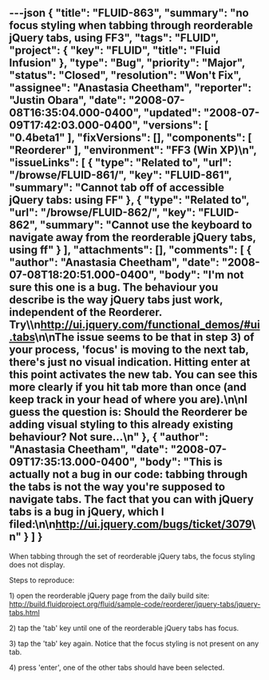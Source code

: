 ---json
{
  "title": "FLUID-863",
  "summary": "no focus styling when tabbing through reorderable jQuery tabs, using FF3",
  "tags": "FLUID",
  "project": {
    "key": "FLUID",
    "title": "Fluid Infusion"
  },
  "type": "Bug",
  "priority": "Major",
  "status": "Closed",
  "resolution": "Won't Fix",
  "assignee": "Anastasia Cheetham",
  "reporter": "Justin Obara",
  "date": "2008-07-08T16:35:04.000-0400",
  "updated": "2008-07-09T17:42:03.000-0400",
  "versions": [
    "0.4beta1"
  ],
  "fixVersions": [],
  "components": [
    "Reorderer"
  ],
  "environment": "FF3 (Win XP)\n",
  "issueLinks": [
    {
      "type": "Related to",
      "url": "/browse/FLUID-861/",
      "key": "FLUID-861",
      "summary": "Cannot tab off of accessible jQuery tabs: using FF"
    },
    {
      "type": "Related to",
      "url": "/browse/FLUID-862/",
      "key": "FLUID-862",
      "summary": "Cannot use the keyboard to navigate away from the reorderable jQuery tabs, using ff"
    }
  ],
  "attachments": [],
  "comments": [
    {
      "author": "Anastasia Cheetham",
      "date": "2008-07-08T18:20:51.000-0400",
      "body": "I'm not sure this one is a bug. The behaviour you describe is the way jQuery tabs just work, independent of the Reorderer. Try\\\n<http://ui.jquery.com/functional_demos/#ui.tabs>\n\nThe issue seems to be that in step 3) of your process, 'focus' is moving to the next tab, there's just no visual indication. Hitting enter at this point activates the new tab. You can see this more clearly if you hit tab more than once (and keep track in your head of where you are).\n\nI guess the question is: Should the Reorderer be adding visual styling to this already existing behaviour? Not sure...\n"
    },
    {
      "author": "Anastasia Cheetham",
      "date": "2008-07-09T17:35:13.000-0400",
      "body": "This is actually not a bug in our code: tabbing through the tabs is not the way you're supposed to navigate tabs. The fact that you can with jQuery tabs is a bug in jQuery, which I filed:\n\n<http://ui.jquery.com/bugs/ticket/3079>\n"
    }
  ]
}
---
When tabbing through the set of reorderable jQuery tabs, the focus styling does not display.

Steps to reproduce:

1\) open the reorderable jQuery page from the daily build site:\
<http://build.fluidproject.org/fluid/sample-code/reorderer/jquery-tabs/jquery-tabs.html>

2\) tap the 'tab' key until one of the reorderable jQuery tabs has focus.

3\) tap the 'tab' key again. Notice that the focus styling is not present on any tab.

4\) press 'enter', one of the other tabs should have been selected.

        